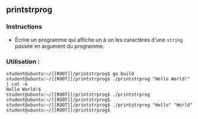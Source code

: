 ## printstrprog

### Instructions

-   Écrire un programme qui affiche un à un les caractères d'une `string` passée en argument du programme.

### Utilisation :

```console
student@ubuntu:~/[[ROOT]]/printstrprog$ go build
student@ubuntu:~/[[ROOT]]/printstrprog$ ./printstrprog "Hello World!" | cat -e
Hello World!$
student@ubuntu:~/[[ROOT]]/printstrprog$ ./printstrprog
student@ubuntu:~/[[ROOT]]/printstrprog$
student@ubuntu:~/[[ROOT]]/printstrprog$ ./printstrprog "Hello" "World"
student@ubuntu:~/[[ROOT]]/printstrprog$
```
